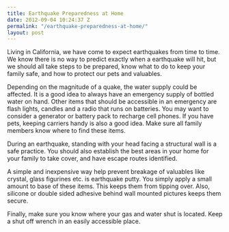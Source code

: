 ```yaml
---
title: Earthquake Preparedness at Home
date: 2012-09-04 10:24:37 Z
permalink: "/earthquake-preparedness-at-home/"
layout: post
---
```


Living in California, we have come to expect earthquakes from time to time. We know there is no way to predict exactly when a earthquake will hit, but we should all take steps to be prepared, know what to do to keep your family safe, and how to protect our pets and valuables.

Depending on the magnitude of a quake, the water supply could be affected. It is a good idea to always have an emergency supply of bottled water on hand. Other items that should be accessible in an emergency are flash lights, candles and a radio that runs on batteries. You may want to consider a generator or battery pack to recharge cell phones. If you have pets, keeping carriers handy is also a good idea. Make sure all family members know where to find these items.

During an earthquake, standing with your head facing a structural wall is a safe practice. You should also establish the best areas in your home for your family to take cover, and have escape routes identified.

A simple and inexpensive way help prevent breakage of valuables like crystal, glass figurines etc. is earthquake putty. You simply apply a small amount to base of these items. This keeps them from tipping over. Also, silicone or double sided adhesive behind wall mounted pictures keeps them secure.

Finally, make sure you know where your gas and water shut is located. Keep a shut off wrench in an easily accessible place.

